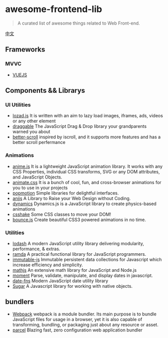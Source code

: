 # awesome-frontend-lib
> A curated list of awesome things related to Web Front-end. 

[中文](https://github.com/jardenliu/awesome-frontend-lib/blob/master/README_zh-CN.md)

    
## Frameworks
  ### MVVC
  - [VUEJS](https://github.com/vuejs/vue)
  
  

## Components && Librarys
  ### UI Utilities
  - [lozad.js](https://github.com/ApoorvSaxena/lozad.js) It is written with an aim to lazy load images, iframes, ads, videos or any other element
  - [draggable](https://github.com/Shopify/draggable) The JavaScript Drag & Drop library your grandparents warned you about
  - [better-scroll](https://github.com/Shopify/draggable)  inspired by iscroll, and it supports more features and has a better scroll perfermance
  
  ### Animations
  - [anime.js](https://github.com/juliangarnier/anime) It is a lightweight JavaScript animation library. It works with any CSS Properties, individual CSS transforms, SVG or any DOM attributes, and JavaScript Objects.
  - [animate.css](https://github.com/daneden/animate.css)  It is a bunch of cool, fun, and cross-browser animations for you to use in your projects
  - [popmotion](https://github.com/popmotion/popmotion) Simple libraries for delightful interfaces.
  - [anijs](https://github.com/anijs/anijs/) A Library to Raise your Web Design without Coding.
  - [dynamics](https://github.com/michaelvillar/dynamics.js) Dynamics.js is a JavaScript library to create physics-based animations
  - [csshake](https://github.com/elrumordelaluz/csshake)  Some CSS classes to move your DOM! 
  - [bounce.js](https://github.com/tictail/bounce.js)  Create beautiful CSS3 powered animations in no time.
  
### Utilities
  - [lodash](https://github.com/lodash/lodash) A modern JavaScript utility library delivering modularity, performance, & extras.
  - [ramda](https://github.com/ramda/ramda) A practical functional library for JavaScript programmers.
  - [immutable-js](https://github.com/facebook/immutable-js/) Immutable persistent data collections for Javascript which increase efficiency and simplicity.
  - [mathjs](https://github.com/josdejong/mathjs) An extensive math library for JavaScript and Node.js
  - [moment](https://github.com/moment/moment/) Parse, validate, manipulate, and display dates in javascript. 
  - [date-fns](https://github.com/date-fns/date-fns) Modern JavaScript date utility library
  - [Sugar](https://github.com/andrewplummer/Sugar) A Javascript library for working with native objects.
   

## bundlers
 - [Webpack](https://github.com/webpack/webpack) webpack is a module bundler. Its main purpose is to bundle JavaScript files for usage in a browser, yet it is also capable of transforming, bundling, or packaging just about any resource or asset.
 - [parcel](https://github.com/parcel-bundler/parcel) Blazing fast, zero configuration web application bundler

